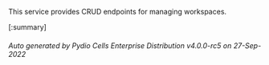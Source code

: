 






This service provides CRUD endpoints for managing workspaces.

[:summary]

###### Auto generated by Pydio Cells Enterprise Distribution v4.0.0-rc5 on 27-Sep-2022
